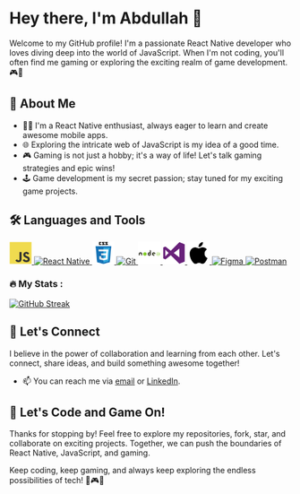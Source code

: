 # Hey there, I'm Abdullah 👋

Welcome to my GitHub profile! I'm a passionate React Native developer who loves diving deep into the world of JavaScript. When I'm not coding, you'll often find me gaming or exploring the exciting realm of game development. 🎮🚀

## 🚀 About Me

- 👨‍💻 I'm a React Native enthusiast, always eager to learn and create awesome mobile apps.
- 🌐 Exploring the intricate web of JavaScript is my idea of a good time.
- 🎮 Gaming is not just a hobby; it's a way of life! Let's talk gaming strategies and epic wins!
- 🕹️ Game development is my secret passion; stay tuned for my exciting game projects.


## 🛠️ Languages and Tools


<p align="left">
  <a href="https://developer.mozilla.org/en-US/docs/Web/JavaScript" target="_blank" rel="noreferrer">
    <img src="https://raw.githubusercontent.com/devicons/devicon/master/icons/javascript/javascript-original.svg" alt="JavaScript" width="40" height="40"/>
  </a>
  <a href="https://reactnative.dev/" target="_blank" rel="noreferrer">
    <img src="https://reactnative.dev/img/header_logo.svg" alt="React Native" width="40" height="40"/>
  </a>
  <a href="https://www.w3.org/Style/CSS/" target="_blank" rel="noreferrer">
    <img src="https://raw.githubusercontent.com/devicons/devicon/master/icons/css3/css3-original-wordmark.svg" alt="HTML & CSS" width="40" height="40"/>
  </a>
  <a href="https://git-scm.com/" target="_blank" rel="noreferrer">
    <img src="https://www.vectorlogo.zone/logos/git-scm/git-scm-icon.svg" alt="Git" width="40" height="40"/>
  </a>
  <a href="https://nodejs.org" target="_blank" rel="noreferrer">
    <img src="https://raw.githubusercontent.com/devicons/devicon/master/icons/nodejs/nodejs-original-wordmark.svg" alt="Node.js" width="40" height="40"/>
  </a>
  <a href="https://code.visualstudio.com/" target="_blank" rel="noreferrer">
    <img src="https://raw.githubusercontent.com/devicons/devicon/master/icons/visualstudio/visualstudio-plain.svg" alt="Visual Studio Code" width="40" height="40"/>
  </a>
  <a href="https://developer.apple.com/xcode/" target="_blank" rel="noreferrer">
    <img src="https://raw.githubusercontent.com/devicons/devicon/master/icons/apple/apple-original.svg" alt="Xcode" width="40" height="40"/>
  </a>
  <a href="https://www.figma.com/" target="_blank" rel="noreferrer">
    <img src="https://www.vectorlogo.zone/logos/figma/figma-icon.svg" alt="Figma" width="40" height="40"/>
  </a>
  <a href="https://www.postman.com/" target="_blank" rel="noreferrer">
    <img src="https://www.vectorlogo.zone/logos/getpostman/getpostman-icon.svg" alt="Postman" width="40" height="40"/>
  </a>
</p>


### :fire: My Stats :
[![GitHub Streak](http://github-readme-streak-stats.herokuapp.com?user=AbdullahJaspal&theme=dark&background=000000)](https://git.io/streak-stats)



## 🌟 Let's Connect

I believe in the power of collaboration and learning from each other. Let's connect, share ideas, and build something awesome together!

- 📫 You can reach me via [email](mailto:abdullahafzal4444@gmail.com) or [LinkedIn](www.linkedin.com/in/abdullah-jaspal-81a0a0207).


## 🚀 Let's Code and Game On!

Thanks for stopping by! Feel free to explore my repositories, fork, star, and collaborate on exciting projects. Together, we can push the boundaries of React Native, JavaScript, and gaming.

Keep coding, keep gaming, and always keep exploring the endless possibilities of tech! 🚀🎮✨
